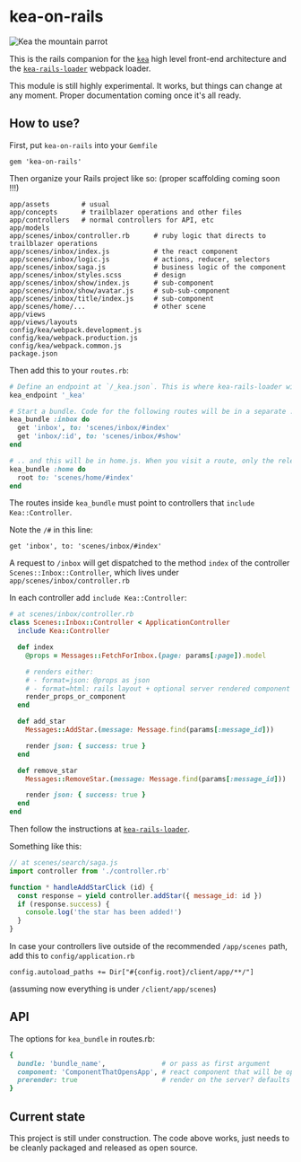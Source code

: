 # kea-on-rails

![Kea the mountain parrot](https://raw.githubusercontent.com/mariusandra/kea/master/kea-small.jpg)

This is the rails companion for the [`kea`](https://github.com/mariusandra/kea) high level front-end architecture and the [`kea-rails-loader`](https://github.com/mariusandra/kea-rails-loader) webpack loader.

This module is still highly experimental. It works, but things can change at any moment. Proper documentation coming
once it's all ready.

## How to use?

First, put `kea-on-rails` into your `Gemfile`

```
gem 'kea-on-rails'
```

Then organize your Rails project like so: (proper scaffolding coming soon !!!)

```
app/assets        # usual
app/concepts      # trailblazer operations and other files
app/controllers   # normal controllers for API, etc
app/models
app/scenes/inbox/controller.rb      # ruby logic that directs to trailblazer operations
app/scenes/inbox/index.js           # the react component
app/scenes/inbox/logic.js           # actions, reducer, selectors
app/scenes/inbox/saga.js            # business logic of the component
app/scenes/inbox/styles.scss        # design
app/scenes/inbox/show/index.js      # sub-component
app/scenes/inbox/show/avatar.js     # sub-sub-component
app/scenes/inbox/title/index.js     # sub-component
app/scenes/home/...                 # other scene
app/views
app/views/layouts
config/kea/webpack.development.js
config/kea/webpack.production.js
config/kea/webpack.common.js
package.json
```

Then add this to your `routes.rb`:

```ruby
# Define an endpoint at `/_kea.json`. This is where kea-rails-loader will direct its requests.
kea_endpoint '_kea'

# Start a bundle. Code for the following routes will be in a separate .js file (inbox.js)
kea_bundle :inbox do
  get 'inbox', to: 'scenes/inbox/#index'
  get 'inbox/:id', to: 'scenes/inbox/#show'
end

# .. and this will be in home.js. When you visit a route, only the relevant JS files are loaded.
kea_bundle :home do
  root to: 'scenes/home/#index'
end
```

The routes inside `kea_bundle` must point to controllers that `include Kea::Controller`.

Note the `/#` in this line:

```
get 'inbox', to: 'scenes/inbox/#index'
```

A request to `/inbox` will get dispatched to the method `index` of the controller `Scenes::Inbox::Controller`, which lives under `app/scenes/inbox/controller.rb`

In each controller add `include Kea::Controller`:

```ruby
# at scenes/inbox/controller.rb
class Scenes::Inbox::Controller < ApplicationController
  include Kea::Controller

  def index
    @props = Messages::FetchForInbox.(page: params[:page]).model

    # renders either:
    # - format=json: @props as json
    # - format=html: rails layout + optional server rendered component with @props + code to init react on the client
    render_props_or_component
  end

  def add_star
    Messages::AddStar.(message: Message.find(params[:message_id]))

    render json: { success: true }
  end

  def remove_star
    Messages::RemoveStar.(message: Message.find(params[:message_id]))

    render json: { success: true }
  end
end
```

Then follow the instructions at [`kea-rails-loader`](https://github.com/mariusandra/kea-rails-loader).

Something like this:

```js
// at scenes/search/saga.js
import controller from './controller.rb'

function * handleAddStarClick (id) {
  const response = yield controller.addStar({ message_id: id })
  if (response.success) {
    console.log('the star has been added!')
  }
}
```

In case your controllers live outside of the recommended `/app/scenes` path, add this to `config/application.rb`

```
config.autoload_paths += Dir["#{config.root}/client/app/**/"]
```

(assuming now everything is under `/client/app/scenes`)

## API

The options for `kea_bundle` in routes.rb:

```ruby
{
  bundle: 'bundle_name',              # or pass as first argument
  component: 'ComponentThatOpensApp', # react component that will be opened
  prerender: true                     # render on the server? defaults to true
}
```

## Current state

This project is still under construction. The code above works, just needs to be cleanly packaged and released as open source.
